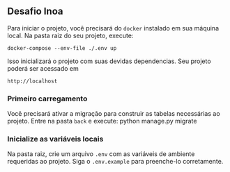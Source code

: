 ## Desafio Inoa

Para iniciar o projeto, você precisará do ``docker`` instalado em sua máquina local.
Na pasta raiz do seu projeto, execute:

    docker-compose --env-file ./.env up

Isso inicializará o projeto com suas devidas dependencias.
Seu projeto poderá ser acessado em

    http://localhost


### Primeiro carregamento
Você precisará ativar a migração para construir as tabelas necessárias ao projeto.
Entre na pasta ``back`` e execute:
    python manage.py migrate


### Inicialize as variáveis locais
Na pasta raiz, crie um arquivo ``.env`` com as variáveis de ambiente requeridas ao projeto.
Siga o ``.env.example`` para preenche-lo corretamente.



